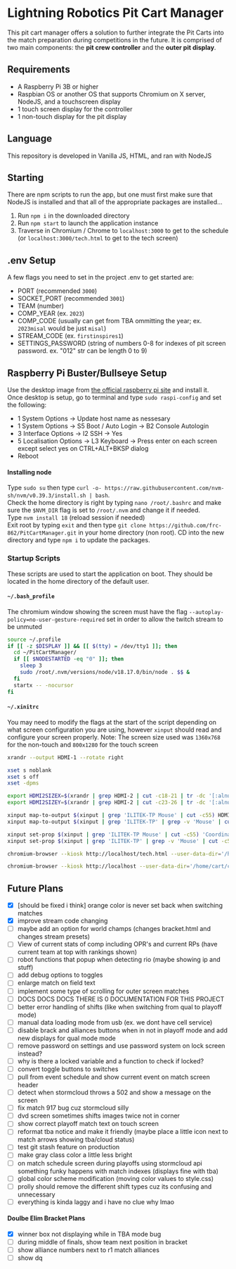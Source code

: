 # Lightning Robotics Pit Cart Manager
This pit cart manager offers a solution to further integrate the Pit Carts into the match preparation during competitions in the future. It is comprised of two main components: the **pit crew controller** and the **outer pit display**.

## Requirements
* A Raspberry Pi 3B or higher
* Raspbian OS or another OS that supports Chromium on X server, NodeJS, and a touchscreen display
* 1 touch screen display for the controller
* 1 non-touch display for the pit display

## Language
This repository is developed in Vanilla JS, HTML, and ran with NodeJS

## Starting
There are npm scripts to run the app, but one must first make sure that NodeJS is installed and that all of the appropriate packages are installed...
1. Run `npm i` in the downloaded directory
2. Run `npm start` to launch the application instance
3. Traverse in Chromium / Chrome to `localhost:3000` to get to the schedule (or `localhost:3000/tech.html` to get to the tech screen)

## .env Setup
A few flags you need to set in the project .env to get started are:
- PORT (recommended `3000`)
- SOCKET_PORT (recommended `3001`)
- TEAM (number)
- COMP_YEAR (ex. `2023`)
- COMP_CODE (usually can get from TBA ommitting the year; ex. `2023misal` would be just `misal`)
- STREAM_CODE (ex. `firstinspires1`)
- SETTINGS_PASSWORD (string of numbers 0-8 for indexes of pit screen password. ex. "012" str can be length 0 to 9)

## Raspberry Pi Buster/Bullseye Setup
Use the desktop image from [the official raspberry pi site](https://raspberrypi.org/software) and install it.
<br/>Once desktop is setup, go to terminal and type `sudo raspi-config` and set the following:
- 1 System Options -> Update host name as nessesary
- 1 System Options -> S5 Boot / Auto Login -> B2 Console Autologin
- 3 Interface Options -> I2 SSH -> Yes
- 5 Localisation Options -> L3 Keyboard -> Press enter on each screen except select yes on CTRL+ALT+BKSP dialog
- Reboot

#### Installing node
Type `sudo su` then type `curl -o- https://raw.githubusercontent.com/nvm-sh/nvm/v0.39.3/install.sh | bash`.
<br/>
Check the home directory is right by typing `nano /root/.bashrc` and make sure the `$NVM_DIR` flag is set to `/root/.nvm` and change it if needed.
<br/>
Type `nvm install 18` (reload session if needed)
<br/>
Exit root by typing `exit` and then type `git clone https://github.com/frc-862/PitCartManager.git` in your home directory (non root). CD into the new directory and type `npm i` to update the packages.

### Startup Scripts
These scripts are used to start the application on boot. They should be located in the home directory of the default user.
#### `~/.bash_profile`
The chromium window showing the screen must have the flag `--autoplay-policy=no-user-gesture-required` set in order to allow the twitch stream to be unmuted
```bash
source ~/.profile
if [[ -z $DISPLAY ]] && [[ $(tty) = /dev/tty1 ]]; then
  cd ~/PitCartManager/
  if [[ $NODESTARTED -eq "0" ]]; then
    sleep 3
    sudo /root/.nvm/versions/node/v18.17.0/bin/node . $$ &
  fi
  startx -- -nocursor
fi
```

#### `~/.xinitrc`
You may need to modify the flags at the start of the script depending on what screen configuration you are using, however `xinput` should read and configure your screen properly.
Note: The screen size used was `1360x768` for the non-touch and `800x1280` for the touch screen
```bash
xrandr --output HDMI-1 --rotate right

xset s noblank
xset s off
xset -dpms

export HDMI2SIZEX=$(xrandr | grep HDMI-2 | cut -c18-21 | tr -dc '[:alnum:]\n\r')
export HDMI2SIZEY=$(xrandr | grep HDMI-2 | cut -c23-26 | tr -dc '[:alnum:]\n\r')

xinput map-to-output $(xinput | grep 'ILITEK-TP Mouse' | cut -c55) HDMI-1
xinput map-to-output $(xinput | grep 'ILITEK-TP' | grep -v 'Mouse' | cut -c55) HDMI-1

xinput set-prop $(xinput | grep 'ILITEK-TP Mouse' | cut -c55) 'Coordinate Transformation Matrix' "0,1,0,-1,0,1,0,0,1"
xinput set-prop $(xinput | grep 'ILITEK-TP' | grep -v 'Mouse' | cut -c55) 'Coordinate Transformation Matrix' "0,1,0,-1,0,1,0,0,1"

chromium-browser --kiosk http://localhost/tech.html --user-data-dir='/home/cart/cb-user-data/Default' --disable-infobars --window-position=0,0 --start-fullscreen --window-size=800,1280 --new-window --disable-pinch &

chromium-browser --kiosk http://localhost --user-data-dir='/home/cart/cb-user-data/Profile 1' --new-window --disable-infobars --window-position=1280,0 --start-fullscreen --window-size=$HDMI2SIZEX,$HDMI2SIZEY --autoplay-policy=no-user-gesture-required
```

## Future Plans
- [x] [should be fixed i think] orange color is never set back when switching matches
- [x] improve stream code changing
- [ ] maybe add an option for world champs (changes bracket.html and changes stream presets)
- [ ] View of current stats of comp including OPR's and current RPs (have current team at top with rankings shown)
- [ ] robot functions that popup when detecting rio (maybe showing ip and stuff)
- [ ] add debug options to toggles
- [ ] enlarge match on field text
- [ ] implement some type of scrolling for outer screen matches
- [ ] DOCS DOCS DOCS THERE IS 0 DOCUMENTATION FOR THIS PROJECT
- [ ] better error handling of shifts (like when switching from qual to playoff mode)
- [ ] manual data loading mode from usb (ex. we dont have cell service)
- [ ] disable brack and alliances buttons when in not in playoff mode and add new displays for qual mode mode
- [ ] remove password on settings and use password system on lock screen instead?
- [ ] why is there a locked variable and a function to check if locked?
- [ ] convert toggle buttons to switches
- [ ] pull from event schedule and show current event on match screen header
- [ ] detect when stormcloud throws a 502 and show a message on the screen
- [ ] fix match 917 bug cuz stormcloud silly
- [ ] dvd screen sometimes shifts images twice not in corner
- [ ] show correct playoff match text on touch screen
- [ ] reformat tba notice and make it friendly (maybe place a little icon next to match arrows showing tba/cloud status)
- [ ] test git stash feature on production
- [ ] make gray class color a little less bright
- [ ] on match schedule screen during playoffs using stormcloud api something funky happens with match indexes (displays fine with tba)
- [ ] global color scheme modification (moving color values to style.css)
- [ ] prolly should remove the different shift types cuz its confusing and unnecessary
- [ ] everything is kinda laggy and i have no clue why lmao

#### Doulbe Elim Bracket Plans
- [x] winner box not displaying while in TBA mode bug
- [ ] during middle of finals, show team next position in bracket
- [ ] show alliance numbers next to r1 match alliances
- [ ] show dq
